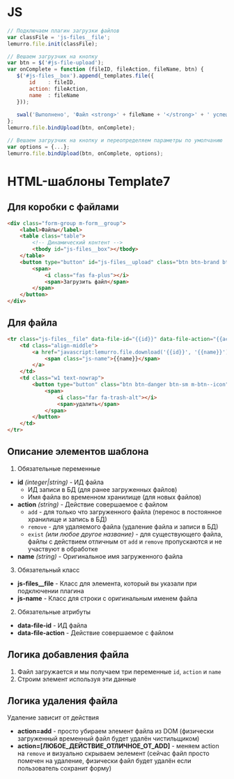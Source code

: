 # JS
```javascript
// Подключаем плагин загрузки файлов
var classFile = 'js-files__file';
lemurro.file.init(classFile);

// Вешаем загрузчик на кнопку
var btn = $('#js-file-upload');
var onComplete = function (fileID, fileAction, fileName, btn) {
   $('#js-files__box').append(_templates.file({
       id    : fileID,
       action: fileAction,
       name  : fileName
   }));
   
   swal('Выполнено', 'Файл <strong>' + fileName + '</strong>' + ' успешно загружен', 'success');
};
lemurro.file.bindUpload(btn, onComplete);

// Вешаем загрузчик на кнопку и переопределяем параметры по умолчанию
var options = {...};
lemurro.file.bindUpload(btn, onComplete, options);
```

# HTML-шаблоны Template7

## Для коробки с файлами
```html
<div class="form-group m-form__group">
    <label>Файлы</label>
    <table class="table">
        <!-- Динамический контент -->
        <tbody id="js-files__box"></tbody>
    </table>
    <button type="button" id="js-files__upload" class="btn btn-brand btn-sm m-btn--icon">
        <span>
            <i class="fas fa-plus"></i>
            <span>Загрузить файл</span>
        </span>
    </button>
</div>
```

## Для файла
```html
<tr class="js-files__file" data-file-id="{{id}}" data-file-action="{{action}}">
    <td class="align-middle">
        <a href="javascript:lemurro.file.download('{{id}}', '{{name}}');">
            <span class="js-name">{{name}}</span>
        </a>
    </td>
    <td class="w1 text-nowrap">
        <button type="button" class="btn btn-danger btn-sm m-btn--icon" onclick="lemurro.file.remove('{{id}}')">
            <span>
                <i class="far fa-trash-alt"></i>
                <span>удалить</span>
            </span>
        </button>
    </td>
</tr>
```

## Описание элементов шаблона
1. Обязательные переменные
  - **id** *(integer|string)* - ИД файла
    - ИД записи в БД (для ранее загруженных файлов)
    - Имя файла во временном хранилище (для новых файлов)
  - **action** *(string)* - Действие совершаемое с файлом
    - `add` - для только что загруженного файла (перенос в постоянное хранилище и запись в БД)
    - `remove` - для удаляемого файла (удаление файла и записи в БД)
    - `exist` *(или любое другое название)* - для существующего файла, файлы с действием отличным от `add` и `remove` пропускаются и не участвуют в обработке
  - **name** *(string)* - Оригинальное имя загруженного файла
3. Обязательный класс
  - **js-files__file** - Класс для элемента, который вы указали при подключении плагина
  - **js-name** - Класс для строки с оригинальным именем файла
2. Обязательные атрибуты
  - **data-file-id** - ИД файла
  - **data-file-action** - Действие совершаемое с файлом

## Логика добавления файла
1. Файл загружается и мы получаем три переменные `id`, `action` и `name`
2. Строим элемент используя эти данные

## Логика удаления файла
Удаление зависит от действия
- **action=add** - просто убираем элемент файла из DOM (физически загруженный временный файл будет удалён чистильщиком)
- **action=[ЛЮБОЕ_ДЕЙСТВИЕ_ОТЛИЧНОЕ_ОТ_ADD]** - меняем action на `remove` и визуально скрываем эелемент (сейчас файл просто помечен на удаление, физически файл будет удалён если пользователь сохранит форму)